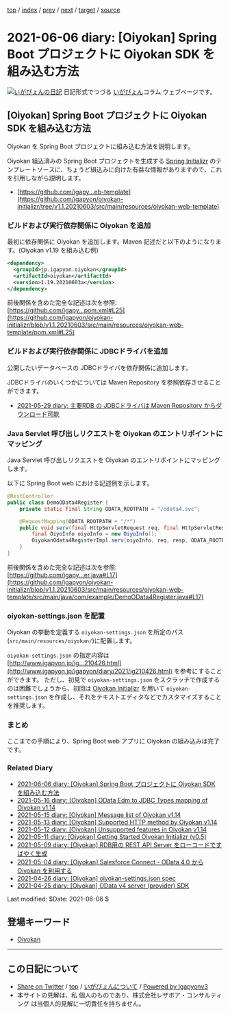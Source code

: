 [top](../index.html) 
 / [index](index.html) 
 / [prev](ig210605.html) 
 / [next](ig211017.html) 
 / [target](http://www.igapyon.jp/igapyon/diary/2021/ig210606.html) 
 / [source](https://github.com/igapyon/diary/blob/master/2021/ig210606.src.md) 

2021-06-06 diary: [Oiyokan] Spring Boot プロジェクトに Oiyokan SDK を組み込む方法
=====================================================================================================
[![いがぴょんの日記](http://www.igapyon.jp/igapyon/diary/images/iga200306s.jpg "いがぴょん")](http://www.igapyon.jp/igapyon/diary/memo/memoigapyon.html) 日記形式でつづる [いがぴょん](http://www.igapyon.jp/igapyon/diary/memo/memoigapyon.html)コラム ウェブページです。

## [Oiyokan] Spring Boot プロジェクトに Oiyokan SDK を組み込む方法

Oiyokan を Spring Boot プロジェクトに組み込む方法を説明します。

Oiyokan 組込済みの Spring Boot プロジェクトを生成する [Spring Initializr](https://qiita.com/igapyon/items/3fbdb0f3d3520a54f2a9) のテンプレートソースに、ちょうど組込みに向けた有益な情報がありますので、これを引用しながら説明します。

* [https://github.com/igapy...eb-template](https://github.com/igapyon/oiyokan-initializr/tree/v1.1.20210603/src/main/resources/oiyokan-web-template)

### ビルドおよび実行依存関係に Oiyokan を追加

最初に依存関係に Oiyokan を追加します。Maven 記述だと以下のようになります。(Oiyokan v1.19 を組み込む例)

```xml
<dependency>
  <groupId>jp.igapyon.oiyokan</groupId>
  <artifactId>oiyokan</artifactId>
  <version>1.19.20210603a</version>
</dependency>
```

前後関係を含めた完全な記述は次を参照: [https://github.com/igapy...pom.xml#L25](https://github.com/igapyon/oiyokan-initializr/blob/v1.1.20210603/src/main/resources/oiyokan-web-template/pom.xml#L25)

### ビルドおよび実行依存関係に JDBCドライバを追加

公開したいデータベースの JDBCドライバを依存関係に追加します。

JDBCドライバのいくつかについては Maven Repository を参照依存させることができます。

- [2021-05-29 diary: 主要RDB の JDBCドライバは Maven Repository からダウンロード可能](http://www.igapyon.jp/igapyon/diary/2021/ig210529.html)

### Java Servlet 呼び出しリクエストを Oiyokan のエントリポイントにマッピング

Java Servlet 呼び出しリクエストを Oiyokan のエントリポイントにマッピングします。

以下に Spring Boot web における記述例を示します。

```java
@RestController
public class DemoOData4Register {
    private static final String ODATA_ROOTPATH = "/odata4.svc";

    @RequestMapping(ODATA_ROOTPATH + "/*")
    public void serv(final HttpServletRequest req, final HttpServletResponse resp) throws ServletException {
        final OiyoInfo oiyoInfo = new OiyoInfo();
        OiyokanOdata4RegisterImpl.serv(oiyoInfo, req, resp, ODATA_ROOTPATH);
    }
}
```

前後関係を含めた完全な記述は次を参照: [https://github.com/igapy...er.java#L17](https://github.com/igapyon/oiyokan-initializr/blob/v1.1.20210603/src/main/resources/oiyokan-web-template/src/main/java/com/example/DemoOData4Register.java#L17)

### oiyokan-settings.json を配置

Oiyokan の挙動を定義する `oiyokan-settings.json` を所定のパス(`src/main/resources/oiyokan/`)に配置します。

`oiyokan-settings.json` の指定内容は [http://www.igapyon.jp/ig...210426.html](http://www.igapyon.jp/igapyon/diary/2021/ig210426.html) を参考にすることができます。
ただし、初見で `oiyokan-settings.json` をスクラッチで作成するのは困難でしょうから、初回は [Oiyokan Initializr](https://github.com/igapyon/oiyokan-initializr) を用いて `oiyokan-settings.json` を作成し、それをテキストエディタなどでカスタマイズすることを推奨します。

### まとめ

ここまでの手順により、Spring Boot web アプリに Oiyokan の組み込みは完了です。

### Related Diary

- [2021-06-06 diary: [Oiyokan] Spring Boot プロジェクトに Oiyokan SDK を組み込む方法](http://www.igapyon.jp/igapyon/diary/2021/ig210606.html)
- [2021-05-16 diary: [Oiyokan] OData Edm to JDBC Types mapping of Oiyokan v1.14](http://www.igapyon.jp/igapyon/diary/2021/ig210516.html)
- [2021-05-15 diary: [Oiyokan] Message list of Oiyokan v1.14](http://www.igapyon.jp/igapyon/diary/2021/ig210515.html)
- [2021-05-13 diary: [Oiyokan] Supported HTTP method by Oiyokan v1.14](http://www.igapyon.jp/igapyon/diary/2021/ig210513.html)
- [2021-05-12 diary: [Oiyokan] Unsupported features in Oiyokan v1.14](http://www.igapyon.jp/igapyon/diary/2021/ig210512.html)
- [2021-05-11 diary: [Oiyokan] Getting Started Oiyokan Initializr (v0.5)](http://www.igapyon.jp/igapyon/diary/2021/ig210511.html)
- [2021-05-09 diary: [Oiyokan] RDB用の REST API Server をローコードですばやく生成](http://www.igapyon.jp/igapyon/diary/2021/ig210509.html)
- [2021-05-04 diary: [Oiyokan] Salesforce Connect - OData 4.0 から Oiyokan を利用する](http://www.igapyon.jp/igapyon/diary/2021/ig210504.html)
- [2021-04-26 diary: [Oiyokan] oiyokan-settings.json spec](http://www.igapyon.jp/igapyon/diary/2021/ig210426.html)
- [2021-04-25 diary: [Oiyokan] OData v4 server (provider) SDK](http://www.igapyon.jp/igapyon/diary/2021/ig210425.html)

Last modified: $Date: 2021-06-06 $

## 登場キーワード

* [Oiyokan](../keyword/oiyokan.html)

----------------------------------------------------------------------------------------------------

## この日記について

* [Share on Twitter](https://twitter.com/intent/tweet?hashtags=igapyon%2Cdiary%2C%E3%81%84%E3%81%8C%E3%81%B4%E3%82%87%E3%82%93%2COiyokan&text=%5BOiyokan%5D+Spring+Boot+%E3%83%97%E3%83%AD%E3%82%B8%E3%82%A7%E3%82%AF%E3%83%88%E3%81%AB+Oiyokan+SDK+%E3%82%92%E7%B5%84%E3%81%BF%E8%BE%BC%E3%82%80%E6%96%B9%E6%B3%95&url=http%3A%2F%2Fwww.igapyon.jp%2Figapyon%2Fdiary%2F2021%2Fig210606.html) / [top](../index.html) / [いがぴょんについて](http://www.igapyon.jp/igapyon/diary/memo/memoigapyon.html) / [Powered by Igapyonv3](https://github.com/igapyon/igapyonv3)
* 本サイトの見解は、私 個人のものであり、株式会社レザボア・コンサルティング は当個人的見解に一切責任を持ちません。 
